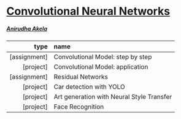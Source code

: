 # [Convolutional Neural Networks](https://www.coursera.org/learn/convolutional-neural-networks)

##### [Anirudha Akela](https://github.com/anirudha-akela)

type | name | 
--:|:----|
[assignment] | Convolutional Model: step by step | 
[project] | Convolutional Model: application | 
[assignment]  | Residual Networks | 
[project]  | Car detection with YOLO |
[project]  | Art generation with Neural Style Transfer |
[project]  | Face Recognition |
